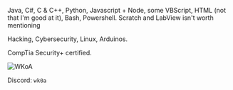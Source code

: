 Java, C#, C & C++, Python, Javascript + Node, some VBScript, HTML (not that I'm good at it), Bash, Powershell. Scratch and LabView isn't worth mentioning

Hacking, Cybersecurity, Linux, Arduinos.

CompTia Security+ certified. 

![WKoA](https://www.hackthebox.eu/badge/image/972812)

Discord: `wk0a`
